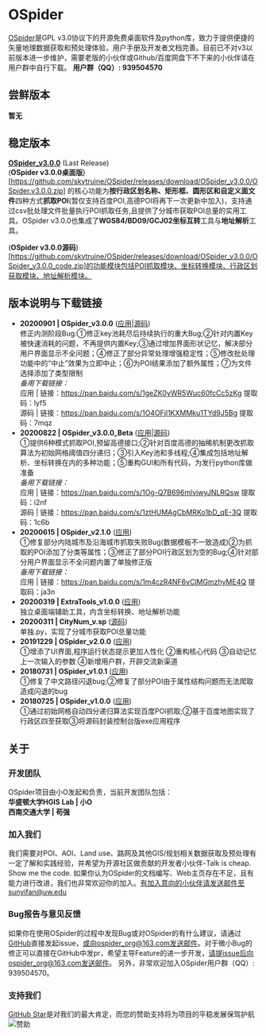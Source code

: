 # OSpider
[OSpider](https://skytruine.github.io/OSpider/)是GPL v3.0协议下的开源免费桌面软件及python库，致力于提供便捷的矢量地理数据获取和预处理体验，用户手册及开发者文档完善。目前已不对v3以前版本进一步维护，需要老版的小伙伴或Github/百度网盘下不下来的小伙伴请在用户群中自行下载。
**用户群（QQ）: 939504570**
## 尝鲜版本
**暂无**
## 稳定版本
[**OSpider_v3.0.0**](https://github.com/skytruine/OSpider/releases/download/OSpider_v3.0.0/OSpider.v3.0.0.zip) (Last Release)<br>
(**OSpider v3.0.0桌面版**)[https://github.com/skytruine/OSpider/releases/download/OSpider_v3.0.0/OSpider.v3.0.0.zip] 的核心功能为**按行政区划名称、矩形框、圆形区和自定义面文件**四种方式**抓取POI**(暂仅支持百度POI,高德POI将再下一次更新中加入)，支持通过csv批处理文件批量执行POI抓取任务,且提供了分城市获取POI总量的实用工具。OSpider v3.0.0也集成了**WGS84/BD09/GCJ02坐标互转**工具与**地址解析**工具。<br>

(**OSpider v3.0.0源码**)[https://github.com/skytruine/OSpider/releases/download/OSpider_v3.0.0/OSpider_v3.0.0_code.zip]的功能模块包括POI抓取模块、坐标转换模块、行政区划获取模块、地址解析模块。

## 版本说明与下载链接
- **20200901 | OSpider_v3.0.0** ([应用](https://github.com/skytruine/OSpider/releases/download/OSpider_v3.0.0/OSpider.v3.0.0.zip)|[源码](https://github.com/skytruine/OSpider/releases/download/OSpider_v3.0.0/OSpider_v3.0.0_code.zip))<br>
修正内测阶段Bug:①修正key池耗尽后持续执行的重大Bug;②针对内置Key被快速消耗的问题，不再提供内置Key;③通过增加界面形状记忆，解决部分用户界面显示不全问题；④修正了部分异常处理增强稳定性；⑤修改批处理功能中的“中止”效果为立即中止；⑥为POI结果添加了额外属性；⑦为文件选择添加了类型限制<br>
*备用下载链接：*<br>
应用 | 链接：https://pan.baidu.com/s/1geZK0yWR5Wuc60fcCc5zKg 提取码：lyf5 <br>
源码 | 链接：https://pan.baidu.com/s/1O4OFjl1KXMMku1TYd9J5Bg 提取码：7mqz
- **20200822 | OSpider_v3.0.0_Beta** ([应用](https://github.com/skytruine/OSpider/releases/download/OSpider_v3.0.0-Beta/OSpider_v3.0.0_Beta.zip)|[源码](https://github.com/skytruine/OSpider/releases/download/OSpider_v3.0.0-Beta/OSpider_v3.0.0_Beta_Code.zip))<br>
①提供6种模式抓取POI,预留高德接口;②针对百度高德的抽稀机制更改抓取算法为初始网格阈值四分递归；③引入Key池和多线程;④集成包括地址解析、坐标转换在内的多种功能；⑤重构GUI和所有代码，为发行python库做准备<br>
*备用下载链接：*<br>
应用 | 链接：https://pan.baidu.com/s/1Og-Q7B696mlviwyJNLRQsw 提取码：i2nf<br>
源码 | 链接：https://pan.baidu.com/s/1ztHUMAgCbMRKo1bD_qE-3Q 提取码：1c6b
- **20200615 | OSpider_v2.1.0** ([应用](https://github.com/skytruine/OSpider/releases/download/OSpider_v2.1.0/OSpider_v2.1.0.zip))<br>
①修复部分内陆城市及沿海城市抓取失败Bug(数据模板不一致造成)②为抓取的POI添加了分类等属性；③修正了部分POI行政区划为空的Bug;④针对部分用户界面显示不全问题内置了单独修正版<br>
*备用下载链接：*<br>
应用 | 链接：https://pan.baidu.com/s/1m4czR4NF6vClMGmzhyME4Q 提取码：ja3n
- **20200319 | ExtraTools_v1.0.0** ([应用](https://skytruine.github.io/OSpider/))<br>
独立桌面端辅助工具，内含坐标转换、地址解析功能
- **20200311 | CityNum_v.sp** ([源码](https://skytruine.github.io/OSpider/))<br>
单独.py，实现了分城市获取POI总量功能
- **20191229 | OSpider_v2.0.0** ([应用](https://github.com/skytruine/OSpider/releases/download/OSpider_v2.0.0/OSpider_v2.0.0.zip))<br>
①增添了UI界面,程序运行状态提示更加人性化 ②重构核心代码 ③自动记忆上一次输入的参数 ④新增用户群，开辟交流新渠道
- **20180731 | OSpider_v1.0.1** ([应用](https://github.com/skytruine/OSpider/releases/download/OSpider_v1.0.1/OSpider_v1.0.1.zip))<br>
①修复了中文路径闪退bug;②修复了部分POI由于属性结构问题而无法爬取造成闪退的bug
- **20180725 | OSpider_v1.0.0** ([应用](https://skytruine.github.io/OSpider/))<br>
①通过初始网格自动四分递归算法实现百度POI抓取;②基于百度地图实现了行政区四至获取③将源码封装控制台版exe应用程序

## 关于
### 开发团队
OSpider项目由小O发起和负责，当前开发团队包括：<br>
**华盛顿大学HGIS Lab | 小O**<br>
**西南交通大学 | 苟强**

### 加入我们
我们需要对POI、AOI、Land use、路网及其他GIS/规划相关数据获取及预处理有一定了解和实践经验，并希望为开源社区做贡献的开发者小伙伴-Talk is cheap. Show me the code. 如果你认为OSpider的文档编写、Web主页存在不足，且有能力进行改进，我们也非常欢迎你的加入。有加入意向的小伙伴请发送邮件至sunyifan@uw.edu

### Bug报告与意见反馈
如果你在使用OSpider的过程中发现Bug或对OSpider的有什么建议，请通过[GitHub](https://github.com/skytruine/OSpider)直接发起issue，或向ospider_org@163.com发送邮件。对于微小Bug的修正可以直接在GitHub中发pr，希望主导Feature的进一步开发，请提issue后向ospider_org@163.com发送邮件。
另外，非常欢迎加入OSpider用户群（QQ）: 939504570。

### 支持我们
[GitHub Star](https://github.com/skytruine/OSpider)是对我们的最大肯定，而您的赞助支持将为项目的平稳发展保驾护航
![赞助](https://cdn.jsdelivr.net/gh/skytruine/clouding//img/OSpider赞助.jpg)
